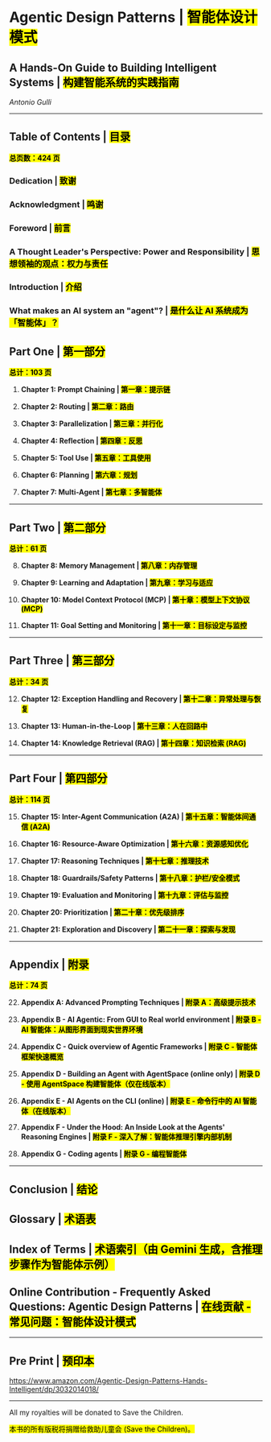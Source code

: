 # Agentic Design Patterns | <mark>智能体设计模式</mark>

## A Hands-On Guide to Building Intelligent Systems | <mark>构建智能系统的实践指南</mark>

*Antonio Gulli*

---

## Table of Contents | <mark>目录</mark>

**<mark>总页数：424 页</mark>**

### Dedication | <mark>致谢</mark>

### Acknowledgment | <mark>鸣谢</mark>

### Foreword | <mark>前言</mark>

### A Thought Leader's Perspective: Power and Responsibility | <mark>思想领袖的观点：权力与责任</mark>

### Introduction | <mark>介绍</mark>

### What makes an AI system an "agent"? | <mark>是什么让 AI 系统成为「智能体」？</mark>

## Part One | <mark>第一部分</mark>

**<mark>总计：103 页</mark>**

1. **Chapter 1: Prompt Chaining | <mark>第一章：提示链</mark>**  

2. **Chapter 2: Routing | <mark>第二章：路由</mark>**  

3. **Chapter 3: Parallelization | <mark>第三章：并行化</mark>**  

4. **Chapter 4: Reflection | <mark>第四章：反思</mark>**  

5. **Chapter 5: Tool Use | <mark>第五章：工具使用</mark>**  

6. **Chapter 6: Planning | <mark>第六章：规划</mark>**  

7. **Chapter 7: Multi-Agent | <mark>第七章：多智能体</mark>**  

---

## Part Two | <mark>第二部分</mark>

**<mark>总计：61 页</mark>**

8. **Chapter 8: Memory Management | <mark>第八章：内存管理</mark>**  

9. **Chapter 9: Learning and Adaptation | <mark>第九章：学习与适应</mark>**  

10. **Chapter 10: Model Context Protocol (MCP) | <mark>第十章：模型上下文协议 (MCP)</mark>**  

11. **Chapter 11: Goal Setting and Monitoring | <mark>第十一章：目标设定与监控</mark>**  

---

## Part Three | <mark>第三部分</mark>

**<mark>总计：34 页</mark>**

12. **Chapter 12: Exception Handling and Recovery | <mark>第十二章：异常处理与恢复</mark>**  

13. **Chapter 13: Human-in-the-Loop | <mark>第十三章：人在回路中</mark>**  

14. **Chapter 14: Knowledge Retrieval (RAG) | <mark>第十四章：知识检索 (RAG)</mark>**  

---

## Part Four | <mark>第四部分</mark>

**<mark>总计：114 页</mark>**

15. **Chapter 15: Inter-Agent Communication (A2A) | <mark>第十五章：智能体间通信 (A2A)</mark>**  

16. **Chapter 16: Resource-Aware Optimization | <mark>第十六章：资源感知优化</mark>**  

17. **Chapter 17: Reasoning Techniques | <mark>第十七章：推理技术</mark>**  

18. **Chapter 18: Guardrails/Safety Patterns | <mark>第十八章：护栏/安全模式</mark>**  

19. **Chapter 19: Evaluation and Monitoring | <mark>第十九章：评估与监控</mark>**  

20. **Chapter 20: Prioritization | <mark>第二十章：优先级排序</mark>**  

21. **Chapter 21: Exploration and Discovery | <mark>第二十一章：探索与发现</mark>**  

---

## Appendix | <mark>附录</mark>

**<mark>总计：74 页</mark>**

22. **Appendix A: Advanced Prompting Techniques | <mark>附录 A：高级提示技术</mark>**  

23. **Appendix B - AI Agentic: From GUI to Real world environment | <mark>附录 B - AI 智能体：从图形界面到现实世界环境</mark>**  

24. **Appendix C - Quick overview of Agentic Frameworks | <mark>附录 C - 智能体框架快速概览</mark>**  

25. **Appendix D - Building an Agent with AgentSpace (online only) | <mark>附录 D - 使用 AgentSpace 构建智能体（仅在线版本）</mark>**  

26. **Appendix E - AI Agents on the CLI (online) | <mark>附录 E - 命令行中的 AI 智能体（在线版本）</mark>**  

27. **Appendix F - Under the Hood: An Inside Look at the Agents' Reasoning Engines | <mark>附录 F - 深入了解：智能体推理引擎内部机制</mark>**  

28. **Appendix G - Coding agents | <mark>附录 G - 编程智能体</mark>**  

---

## Conclusion | <mark>结论</mark>

## Glossary | <mark>术语表</mark>

## Index of Terms | <mark>术语索引（由 Gemini 生成，含推理步骤作为智能体示例）</mark>

## Online Contribution - Frequently Asked Questions: Agentic Design Patterns | <mark>在线贡献 - 常见问题：智能体设计模式</mark>

---

## Pre Print | <mark>预印本</mark>

https://www.amazon.com/Agentic-Design-Patterns-Hands-Intelligent/dp/3032014018/

---
All my royalties will be donated to Save the Children.

<mark>本书的所有版税将捐赠给救助儿童会 (Save the Children)。</mark>
